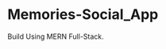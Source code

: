 # Memories-Social_App

Build Using MERN Full-Stack.

[](https://i.ibb.co/CB4GLQ3/Screenshot-86.png)
